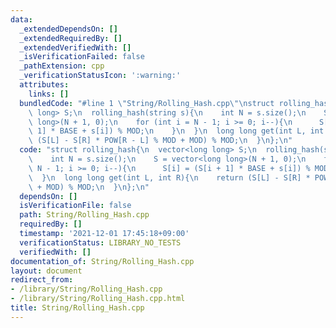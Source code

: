 ```yaml
---
data:
  _extendedDependsOn: []
  _extendedRequiredBy: []
  _extendedVerifiedWith: []
  _isVerificationFailed: false
  _pathExtension: cpp
  _verificationStatusIcon: ':warning:'
  attributes:
    links: []
  bundledCode: "#line 1 \"String/Rolling_Hash.cpp\"\nstruct rolling_hash{\n  vector<long\
    \ long> S;\n  rolling_hash(string s){\n    int N = s.size();\n    S = vector<long\
    \ long>(N + 1, 0);\n    for (int i = N - 1; i >= 0; i--){\n      S[i] = (S[i +\
    \ 1] * BASE + s[i]) % MOD;\n    }\n  }\n  long long get(int L, int R){\n    return\
    \ (S[L] - S[R] * POW[R - L] % MOD + MOD) % MOD;\n  }\n};\n"
  code: "struct rolling_hash{\n  vector<long long> S;\n  rolling_hash(string s){\n\
    \    int N = s.size();\n    S = vector<long long>(N + 1, 0);\n    for (int i =\
    \ N - 1; i >= 0; i--){\n      S[i] = (S[i + 1] * BASE + s[i]) % MOD;\n    }\n\
    \  }\n  long long get(int L, int R){\n    return (S[L] - S[R] * POW[R - L] % MOD\
    \ + MOD) % MOD;\n  }\n};\n"
  dependsOn: []
  isVerificationFile: false
  path: String/Rolling_Hash.cpp
  requiredBy: []
  timestamp: '2021-12-01 17:45:18+09:00'
  verificationStatus: LIBRARY_NO_TESTS
  verifiedWith: []
documentation_of: String/Rolling_Hash.cpp
layout: document
redirect_from:
- /library/String/Rolling_Hash.cpp
- /library/String/Rolling_Hash.cpp.html
title: String/Rolling_Hash.cpp
---
```

